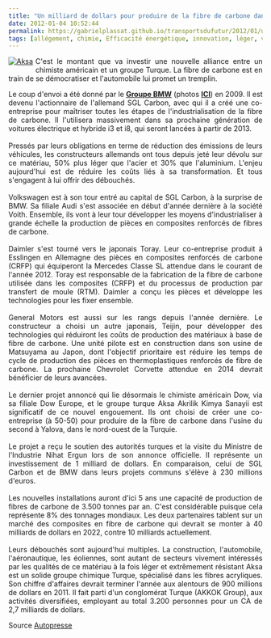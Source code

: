 ```yaml
---
title: "Un milliard de dollars pour produire de la fibre de carbone dans l'automobile"
date: 2012-01-04 10:52:44
permalink: https://gabrielplassat.github.io/transportsdufutur/2012/01/un-milliard-de-dollars-pour-produire-de-la-fibre-de-carbone-dans-lautomobile.html
tags: [allégement, chimie, Efficacité énergétique, innovation, léger, véhicule propre]
---
```


<p style="text-align: justify"><a href="https://gabrielplassat.github.io/transportsdufutur/wp-content/uploads/sites/6/old/6a0120a66d2ad4970b0162fefdd02a970d-800wi.jpg" rel="lightbox" style="float: left"><img alt="Aksa" class="asset  asset-image at-xid-6a0120a66d2ad4970b0162fefdd02a970d" src="/wp-content/uploads/sites/6/old/6a0120a66d2ad4970b0162fefdd02a970d-120wi.jpg" style="margin: 0px 5px 5px 0px" title="Aksa" /></a></p> <p style="text-align: justify">C'est le montant que va investir une nouvelle alliance entre un chimiste américain et un groupe Turque. La fibre de carbone est en train de se démocratiser et l'automobile lui promet un tremplin.</p> <p style="text-align: justify">Le coup d'envoi a été donné par le <a href="https://gabrielplassat.github.io/transportsdufutur/2010/09/nouveau-materiau-nouveau-design-nouveau-design-nouveau-usage.html" target="_blank"><strong>Groupe BMW</strong></a> (photos <a href="http://www.flickr.com/photos/motoringfile/sets/72157624281069117/show/" target="_blank"><strong>ICI</strong></a>) en 2009. Il est devenu l'actionnaire de l'allemand SGL Carbon, avec qui il a créé une co-entreprise pour maîtriser toutes les étapes de l'industrialisation de la fibre de carbone. Il l'utilisera massivement dans sa prochaine génération de voitures électrique et hybride i3 et i8, qui seront lancées à partir de 2013.<br /> <br /> Pressés par leurs obligations en terme de réduction des émissions de leurs véhicules, les constructeurs allemands ont tous depuis jeté leur dévolu sur ce matériau, 50% plus léger que l'acier et 30% que l'aluminium. L'enjeu aujourd'hui est de réduire les coûts liés à sa transformation. Et tous s'engagent à lui offrir des débouchés.<br /> <br /> Volkswagen est à son tour entré au capital de SGL Carbon, à la surprise de BMW. Sa filiale Audi s'est associée en début d'année dernière à la société Voith. Ensemble, ils vont à leur tour développer les moyens d'industrialiser à grande échelle la production de pièces en composites renforcés de fibres de carbone.<br /> <br /> Daimler s'est tourné vers le japonais Toray. Leur co-entreprise produit à Esslingen en Allemagne des pièces en composites renforcés de carbone (CRFP) qui équiperont la Mercedes Classe SL attendue dans le courant de l'année 2012. Toray est responsable de la fabrication de la fibre de carbone utilisée dans les composites (CRFP) et du processus de production par transfert de moule (RTM). Daimler a conçu les pièces et développe les technologies pour les fixer ensemble.<br /> <br /> General Motors est aussi sur les rangs depuis l'année dernière. Le constructeur a choisi un autre japonais, Teijin, pour développer des technologies qui réduiront les coûts de production des matériaux à base de fibre de carbone. Une unité pilote est en construction dans son usine de Matsuyama au Japon, dont l'objectif prioritaire est réduire les temps de cycle de production des pièces en thermoplastiques renforcés de fibre de carbone. La prochaine Chevrolet Corvette attendue en 2014 devrait bénéficier de leurs avancées.<br /> <br /> Le dernier projet annoncé qui lie désormais le chimiste américain Dow, via sa filiale Dow Europe, et le groupe turque Aksa Akrilik Kimya Sanayii est significatif de ce nouvel engouement. Ils ont choisi de créer une co-entreprise (à 50-50) pour produire de la fibre de carbone dans l'usine du second à Yalova, dans le nord-ouest de la Turquie.<br /> <br /> Le projet a reçu le soutien des autorités turques et la visite du Ministre de l'Industrie Nihat Ergun lors de son annonce officielle. Il représente un investissement de 1 milliard de dollars. En comparaison, celui de SGL Carbon et de BMW dans leurs projets communs s'élève à 230 millions d'euros.<br /> <br /> Les nouvelles installations auront d'ici 5 ans une capacité de production de fibres de carbone de 3.500 tonnes par an. C'est considérable puisque cela représente 8% des tonnages mondiaux. Les deux partenaires tablent sur un marché des composites en fibre de carbone qui devrait se monter à 40 milliards de dollars en 2022, contre 10 milliards actuellement.<br /> <br /> Leurs débouchés sont aujourd'hui multiples. La construction, l'automobile, l'aéronautique, les éoliennes, sont autant de secteurs vivement intéressés par les qualités de ce matériau à la fois léger et extrêmement résistant Aksa est un solide groupe chimique Turque, spécialisé dans les fibres acryliques. Son chiffre d'affaires devrait terminer l'année aux alentours de 900 millions de dollars en 2011. Il fait parti d'un conglomérat Turque (AKKOK Group), aux activités diversifiées, employant au total 3.200 personnes pour un CA de 2,7 milliards de dollars.</p> <p style="text-align: justify">Source <a href="http://www.autopresse.fr/temp/AUTOPRESSE/8l2ruj4kadrlnj1329ink4f2n1/cache_1.php" target="_blank">Autopresse </a></p>
